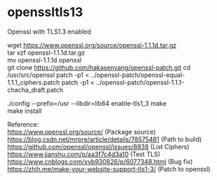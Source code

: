 # openssltls13
Openssl with TLS1.3 enabled


wget https://www.openssl.org/source/openssl-1.1.1d.tar.gz  
tar xzf openssl-1.1.1d.tar.gz  
mv openssl-1.1.1d openssl  
git clone https://github.com/hakasenyang/openssl-patch.git
cd /usr/src/openssl 
patch -p1 < ../openssl-patch/openssl-equal-1.1.1_ciphers.patch
patch -p1 < ../openssl-patch/openssl-1.1.1-chacha_draft.patch

./config --prefix=/usr --libdir=lib64 enable-tls1_3
make  
make install  




Reference:  
https://www.openssl.org/source/ (Package source)  
https://blog.csdn.net/mrpre/article/details/78575481 (Path to build)  
https://github.com/openssl/openssl/issues/8838 (List Ciphers)  
https://www.jianshu.com/p/aa3f7c4d3a10 (Test TLS)  
https://www.cnblogs.com/xyb930826/p/6077348.html (Bug fix)  
https://zhih.me/make-your-website-support-tls1-3/ (Patch to openssl)  


